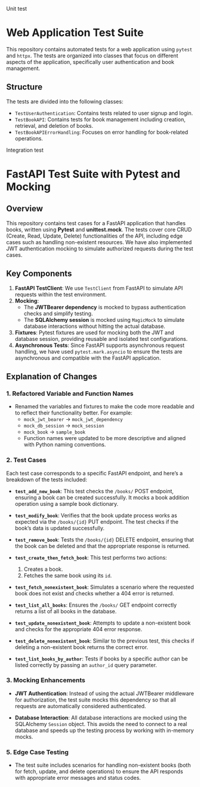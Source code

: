 Unit test

# Web Application Test Suite

This repository contains automated tests for a web application using `pytest` and `httpx`. The tests are organized into classes that focus on different aspects of the application, specifically user authentication and book management.

## Structure

The tests are divided into the following classes:

- `TestUserAuthentication`: Contains tests related to user signup and login.
- `TestBookAPI`: Contains tests for book management including creation, retrieval, and deletion of books.
- `TestBookAPIErrorHandling`: Focuses on error handling for book-related operations.



Integration test

# FastAPI Test Suite with Pytest and Mocking

## Overview

This repository contains test cases for a FastAPI application that handles books, written using **Pytest** and **unittest.mock**. The tests cover core CRUD (Create, Read, Update, Delete) functionalities of the API, including edge cases such as handling non-existent resources. We have also implemented JWT authentication mocking to simulate authorized requests during the test cases.

## Key Components

1. **FastAPI TestClient**: We use `TestClient` from FastAPI to simulate API requests within the test environment.
2. **Mocking**: 
   - The **JWTBearer dependency** is mocked to bypass authentication checks and simplify testing.
   - The **SQLAlchemy session** is mocked using `MagicMock` to simulate database interactions without hitting the actual database.
3. **Fixtures**: Pytest fixtures are used for mocking both the JWT and database session, providing reusable and isolated test configurations.
4. **Asynchronous Tests**: Since FastAPI supports asynchronous request handling, we have used `pytest.mark.asyncio` to ensure the tests are asynchronous and compatible with the FastAPI application.

## Explanation of Changes

### 1. **Refactored Variable and Function Names**
   - Renamed the variables and fixtures to make the code more readable and to reflect their functionality better. For example:
     - `mock_jwt_bearer` → `mock_jwt_dependency`
     - `mock_db_session` → `mock_session`
     - `mock_book` → `sample_book`
     - Function names were updated to be more descriptive and aligned with Python naming conventions.

### 2. **Test Cases**

Each test case corresponds to a specific FastAPI endpoint, and here’s a breakdown of the tests included:

- **`test_add_new_book`**: This test checks the `/books/` POST endpoint, ensuring a book can be created successfully. It mocks a book addition operation using a sample book dictionary.
  
- **`test_modify_book`**: Verifies that the book update process works as expected via the `/books/{id}` PUT endpoint. The test checks if the book’s data is updated successfully.

- **`test_remove_book`**: Tests the `/books/{id}` DELETE endpoint, ensuring that the book can be deleted and that the appropriate response is returned.

- **`test_create_then_fetch_book`**: This test performs two actions:
  1. Creates a book.
  2. Fetches the same book using its `id`.
  
- **`test_fetch_nonexistent_book`**: Simulates a scenario where the requested book does not exist and checks whether a 404 error is returned.

- **`test_list_all_books`**: Ensures the `/books/` GET endpoint correctly returns a list of all books in the database.

- **`test_update_nonexistent_book`**: Attempts to update a non-existent book and checks for the appropriate 404 error response.

- **`test_delete_nonexistent_book`**: Similar to the previous test, this checks if deleting a non-existent book returns the correct error.

- **`test_list_books_by_author`**: Tests if books by a specific author can be listed correctly by passing an `author_id` query parameter.

### 3. **Mocking Enhancements**

- **JWT Authentication**: Instead of using the actual JWTBearer middleware for authorization, the test suite mocks this dependency so that all requests are automatically considered authenticated.
  
- **Database Interaction**: All database interactions are mocked using the SQLAlchemy `Session` object. This avoids the need to connect to a real database and speeds up the testing process by working with in-memory mocks.


### 5. **Edge Case Testing**

- The test suite includes scenarios for handling non-existent books (both for fetch, update, and delete operations) to ensure the API responds with appropriate error messages and status codes.

